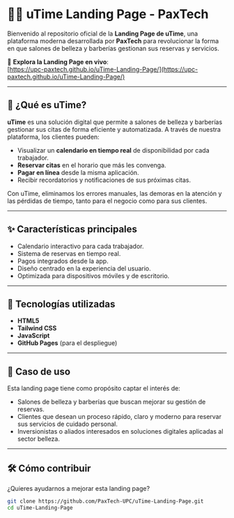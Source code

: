 # 💇‍♀️ uTime Landing Page - PaxTech

Bienvenido al repositorio oficial de la **Landing Page de uTime**, una plataforma moderna desarrollada por **PaxTech** para revolucionar la forma en que salones de belleza y barberías gestionan sus reservas y servicios.

🔗 **Explora la Landing Page en vivo**:  
[https://upc-paxtech.github.io/uTime-Landing-Page/](https://upc-paxtech.github.io/uTime-Landing-Page/)

---

## 🧠 ¿Qué es uTime?

**uTime** es una solución digital que permite a salones de belleza y barberías gestionar sus citas de forma eficiente y automatizada. A través de nuestra plataforma, los clientes pueden:

- Visualizar un **calendario en tiempo real** de disponibilidad por cada trabajador.
- **Reservar citas** en el horario que más les convenga.
- **Pagar en línea** desde la misma aplicación.
- Recibir recordatorios y notificaciones de sus próximas citas.

Con uTime, eliminamos los errores manuales, las demoras en la atención y las pérdidas de tiempo, tanto para el negocio como para sus clientes.

---

## ✨ Características principales

- Calendario interactivo para cada trabajador.
- Sistema de reservas en tiempo real.
- Pagos integrados desde la app.
- Diseño centrado en la experiencia del usuario.
- Optimizada para dispositivos móviles y de escritorio.

---

## 🚀 Tecnologías utilizadas

- **HTML5**
- **Tailwind CSS**
- **JavaScript**
- **GitHub Pages** (para el despliegue)

---

## 💼 Caso de uso

Esta landing page tiene como propósito captar el interés de:

- Salones de belleza y barberías que buscan mejorar su gestión de reservas.
- Clientes que desean un proceso rápido, claro y moderno para reservar sus servicios de cuidado personal.
- Inversionistas o aliados interesados en soluciones digitales aplicadas al sector belleza.

---

## 🛠 Cómo contribuir

¿Quieres ayudarnos a mejorar esta landing page?

```bash
git clone https://github.com/PaxTech-UPC/uTime-Landing-Page.git
cd uTime-Landing-Page